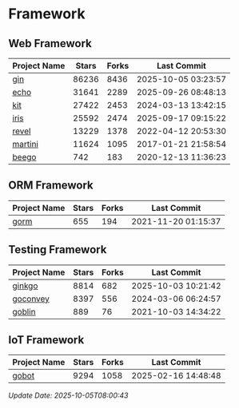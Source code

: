 # Framework

## Web Framework
| Project Name | Stars | Forks | Last Commit |
| ------------ | ----- | ----- | ----------- |
| [gin](https://github.com/gin-gonic/gin) | 86236 | 8436 | 2025-10-05 03:23:57 |
| [echo](https://github.com/labstack/echo) | 31641 | 2289 | 2025-09-26 08:48:13 |
| [kit](https://github.com/go-kit/kit) | 27422 | 2453 | 2024-03-13 13:42:15 |
| [iris](https://github.com/kataras/iris) | 25592 | 2474 | 2025-09-17 09:15:22 |
| [revel](https://github.com/revel/revel) | 13229 | 1378 | 2022-04-12 20:53:30 |
| [martini](https://github.com/go-martini/martini) | 11624 | 1095 | 2017-01-21 21:58:54 |
| [beego](https://github.com/astaxie/beego) | 742 | 183 | 2020-12-13 11:36:23 |

## ORM Framework
| Project Name | Stars | Forks | Last Commit |
| ------------ | ----- | ----- | ----------- |
| [gorm](https://github.com/jinzhu/gorm) | 655 | 194 | 2021-11-20 01:15:37 |

## Testing Framework
| Project Name | Stars | Forks | Last Commit |
| ------------ | ----- | ----- | ----------- |
| [ginkgo](https://github.com/onsi/ginkgo) | 8814 | 682 | 2025-10-03 10:21:42 |
| [goconvey](https://github.com/smartystreets/goconvey) | 8397 | 556 | 2024-03-06 06:24:57 |
| [goblin](https://github.com/franela/goblin) | 889 | 76 | 2021-10-03 14:34:22 |

## IoT Framework
| Project Name | Stars | Forks | Last Commit |
| ------------ | ----- | ----- | ----------- |
| [gobot](https://github.com/hybridgroup/gobot) | 9294 | 1058 | 2025-02-16 14:48:48 |

*Update Date: 2025-10-05T08:00:43*